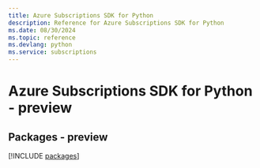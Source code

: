 ```yaml
---
title: Azure Subscriptions SDK for Python
description: Reference for Azure Subscriptions SDK for Python
ms.date: 08/30/2024
ms.topic: reference
ms.devlang: python
ms.service: subscriptions
---
```

# Azure Subscriptions SDK for Python - preview
## Packages - preview
[!INCLUDE [packages](subscriptions-index.md)]